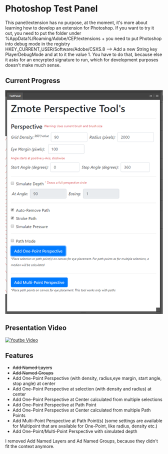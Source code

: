 # Photoshop Test Panel
This panel/extension has no purpose, at the moment, it's more about learning how to develop an extension for Photoshop. If you want to try it out, you need to put the folder under %AppData%/Roaming/Adobe/CEP/extensions + you need to put Photoshop into debug mode in the registry HKEY_CURRENT_USER/Software/Adobe/CSXS.8 --> Add a new String key PlayerDebugMode and at to it the value 1.
You have to do that, because else it asks for an encyrpted signature to run, which for development purposes doesn't make much sense.

## Current Progress
![alt text](https://github.com/Zmote/PhotoshopTestPanel/blob/master/screenshots/testpanel.png)  
## Presentation Video
[![Youtbe Video](http://img.youtube.com/vi/retbm9ffJTg&list=PLqPGjCOaSLWFjFn0jlo1Khh5U6gL6rAWp/0.jpg)](http://www.youtube.com/watch?v=retbm9ffJTg&list=PLqPGjCOaSLWFjFn0jlo1Khh5U6gL6rAWp)

## Features
- ~~Add Named Layers~~
- ~~Add Named Groups~~
- Add One-Point Perspective (with density, radius,eye margin, start angle, stop angle) at center
- Add One-Point Perspective at selection (with density and radius) at center
- Add One-Point Perspective at Center calculated from multiple selections
- Add One-Point Perspective at Path Point
- Add One-Point Perspective at Center calculated from multiple Path Points
- Add Multi-Point Perspective at Path Point(s) (some settings are available for Multipoint that are available for One-Point, like radius, density etc.)
- Add One-Point/Multi-Point Perspective with simulated depth

I removed Add Named Layers and Ad Named Groups, because they didn't fit the context anymore.
